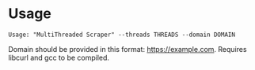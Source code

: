 
# Usage

```
Usage: "MultiThreaded Scraper" --threads THREADS --domain DOMAIN
```

Domain should be provided in this format: https://example.com.
Requires  libcurl and gcc to be compiled.

